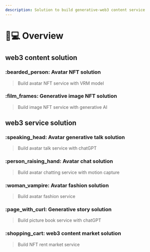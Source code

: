 ```yaml
---
description: Solution to build generative-web3 content service
---
```


# 👨💻 Overview

## web3 content solution

### :bearded\_person: Avatar NFT solution

> Build avatar NFT service with VRM model

### :film\_frames: Generative image NFT solution

> Build image NFT service with generative AI

## web3 service solution

### :speaking\_head: Avatar generative talk solution

> Build avatar talk service with chatGPT

### :person\_raising\_hand: Avatar chat solution

> Build avatar chatting service with motion capture

### :woman\_vampire: Avatar fashion solution

> Build avatar fashion service

### :page\_with\_curl: Generative story solution

> Build picture book service with chatGPT

### :shopping\_cart: web3 content market solution

> Build NFT rent market service
